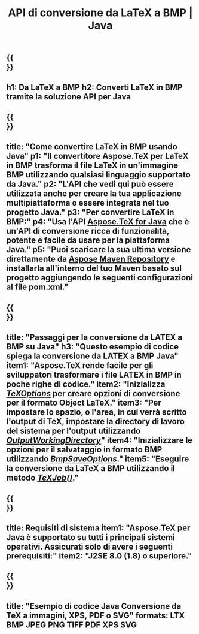 ﻿---
translation: true
template: /_templates/_conversion-child-java.md
title: API di conversione da LaTeX a BMP | Java
description: Funzionalità di conversione da LaTeX a BMP. Integra questa libreria Java on-premise nel tuo progetto o usa applicazioni multipiattaforma per convertire LaTeX in BMP.
keywords: latex a bmp api java, latex2bmp integra
url: /java/conversion/latex-to-bmp/
family: tex
platformtag: java
feature: conversion
informat: LATEX
outformat: BMP
otherformats: XPS JPEG PDF TIFF
---

{{<section banner>}}
---
h1: Da LaTeX a BMP
h2: Converti LaTeX in BMP tramite la soluzione API per Java
---

{{<section overview>}}
---
title: "Come convertire LaTeX in BMP usando Java"
p1: "Il convertitore Aspose.TeX per LaTeX in BMP trasforma il file LaTeX in un'immagine BMP utilizzando qualsiasi linguaggio supportato da Java."
p2: "L'API che vedi qui può essere utilizzata anche per creare la tua applicazione multipiattaforma o essere integrata nel tuo progetto Java."
p3: "Per convertire LaTeX in BMP:"
p4: "Usa l'API [Aspose.TeX for Java](https://products.aspose.com/tex/java) che è un'API di conversione ricca di funzionalità, potente e facile da usare per la piattaforma Java."
p5: "Puoi scaricare la sua ultima versione direttamente da [Aspose Maven Repository](https://repository.aspose.com/tex/) e installarla all'interno del tuo Maven basato sul progetto aggiungendo le seguenti configurazioni al file pom.xml."
---

{{<section feature1>}}
---
title: "Passaggi per la conversione da LATEX a BMP su Java"
h3: "Questo esempio di codice spiega la conversione da LATEX a BMP Java"
item1: "Aspose.TeX rende facile per gli sviluppatori trasformare i file LATEX in BMP in poche righe di codice."
item2: "Inizializza [*TeXOptions*](https://reference.aspose.com/tex/java/com.aspose.tex/TeXOptions) per creare opzioni di conversione per il formato Object LaTeX."
item3: "Per impostare lo spazio, o l'area, in cui verrà scritto l'output di TeX, impostare la directory di lavoro del sistema per l'output utilizzando [*OutputWorkingDirectory*](https://reference.aspose.com/tex/java/com.aspose.tex/TeXOptions#getOutputWorkingDirectory--)"
item4: "Inizializzare le opzioni per il salvataggio in formato BMP utilizzando [*BmpSaveOptions*](https://reference.aspose.com/tex/java/com.aspose.tex.rendering/BmpSaveOptions)."
item5: "Eseguire la conversione da LaTeX a BMP utilizzando il metodo [*TeXJob()*](https://reference.aspose.com/tex/java/com.aspose.tex/TeXJob)."
---

{{<section feature2>}}
---
title: Requisiti di sistema
item1: "Aspose.TeX per Java è supportato su tutti i principali sistemi operativi. Assicurati solo di avere i seguenti prerequisiti:"
item2: "J2SE 8.0 (1.8) o superiore."
---

{{<section widget>}}
---
title: "Esempio di codice Java Conversione da TeX a immagini, XPS, PDF o SVG"
formats: LTX BMP JPEG PNG TIFF PDF XPS SVG
---